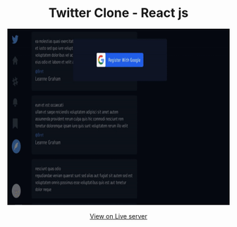 <h1 align="center">Twitter Clone - React js </h1>

<p align="center">
    <img src="https://github.com/cluster05/twitter-clone/blob/readme/src/assets/twitter.gif" alt="twitter-clone" width="800px" height="400px"/>
</p>

<p align="center">
    <a href="https://cluster05.github.io/feed"> View on Live server </a>
</p>

